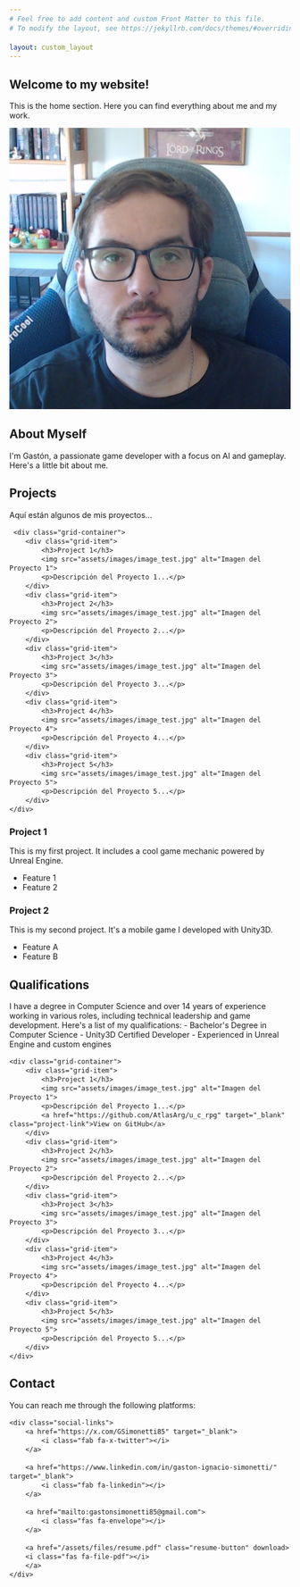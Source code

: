 ```yaml
---
# Feel free to add content and custom Front Matter to this file.
# To modify the layout, see https://jekyllrb.com/docs/themes/#overriding-theme-defaults

layout: custom_layout
---
```


<!-- Sections -->
<div class="home-container">
    <div class="home-description">
        <h2>Welcome to my website!</h2>
        <p>This is the home section. Here you can find everything about me and my work.</p>
    </div>
	<div class="home-image">
        <img src="assets/images/image_test.jpg" alt="Presentation Image">
    </div>
</div>

<section class="section-container" id="about">
    <h2>About Myself</h2>
    <p>I'm Gastón, a passionate game developer with a focus on AI and gameplay. Here's a little bit about me.</p>
</section>


<section class="section-container" id="projects">
    <h2>Projects</h2>
    <p>Aquí están algunos de mis proyectos...</p>
	
	 <div class="grid-container">
        <div class="grid-item">
            <h3>Project 1</h3>
            <img src="assets/images/image_test.jpg" alt="Imagen del Proyecto 1">
            <p>Descripción del Proyecto 1...</p>
        </div>
        <div class="grid-item">
            <h3>Project 2</h3>
            <img src="assets/images/image_test.jpg" alt="Imagen del Proyecto 2">
            <p>Descripción del Proyecto 2...</p>
        </div>
        <div class="grid-item">
            <h3>Project 3</h3>
            <img src="assets/images/image_test.jpg" alt="Imagen del Proyecto 3">
            <p>Descripción del Proyecto 3...</p>
        </div>
        <div class="grid-item">
            <h3>Project 4</h3>
            <img src="assets/images/image_test.jpg" alt="Imagen del Proyecto 4">
            <p>Descripción del Proyecto 4...</p>
        </div>
        <div class="grid-item">
            <h3>Project 5</h3>
            <img src="assets/images/image_test.jpg" alt="Imagen del Proyecto 5">
            <p>Descripción del Proyecto 5...</p>
        </div>
    </div>
</section>

### Project 1
This is my first project. It includes a cool game mechanic powered by Unreal Engine.
- Feature 1
- Feature 2

### Project 2
This is my second project. It's a mobile game I developed with Unity3D.
- Feature A
- Feature B

<section class="section-container" id="qualifications">
    <h2>Qualifications</h2>
    <p>I have a degree in Computer Science and over 14 years of experience working in various roles, including technical leadership and game development. Here's a list of my qualifications:
		- Bachelor's Degree in Computer Science
		- Unity3D Certified Developer
		- Experienced in Unreal Engine and custom engines</p>
		
	<div class="grid-container">
        <div class="grid-item">
            <h3>Project 1</h3>
            <img src="assets/images/image_test.jpg" alt="Imagen del Proyecto 1">
            <p>Descripción del Proyecto 1...</p>
			<a href="https://github.com/AtlasArg/u_c_rpg" target="_blank" class="project-link">View on GitHub</a>
        </div>
        <div class="grid-item">
            <h3>Project 2</h3>
            <img src="assets/images/image_test.jpg" alt="Imagen del Proyecto 2">
            <p>Descripción del Proyecto 2...</p>
        </div>
        <div class="grid-item">
            <h3>Project 3</h3>
            <img src="assets/images/image_test.jpg" alt="Imagen del Proyecto 3">
            <p>Descripción del Proyecto 3...</p>
        </div>
        <div class="grid-item">
            <h3>Project 4</h3>
            <img src="assets/images/image_test.jpg" alt="Imagen del Proyecto 4">
            <p>Descripción del Proyecto 4...</p>
        </div>
        <div class="grid-item">
            <h3>Project 5</h3>
            <img src="assets/images/image_test.jpg" alt="Imagen del Proyecto 5">
            <p>Descripción del Proyecto 5...</p>
        </div>
    </div>
</section>

<section class="section-container" id="contact">
    <h2>Contact</h2>
    <p>You can reach me through the following platforms:</p>
    
    <div class="social-links">
        <a href="https://x.com/GSimonetti85" target="_blank">
            <i class="fab fa-x-twitter"></i> 
        </a>
        
        <a href="https://www.linkedin.com/in/gaston-ignacio-simonetti/" target="_blank">
            <i class="fab fa-linkedin"></i>
        </a>

        <a href="mailto:gastonsimonetti85@gmail.com">
            <i class="fas fa-envelope"></i>
        </a>
		
		<a href="/assets/files/resume.pdf" class="resume-button" download>
        <i class="fas fa-file-pdf"></i> 
		</a>
    </div>
</section>
